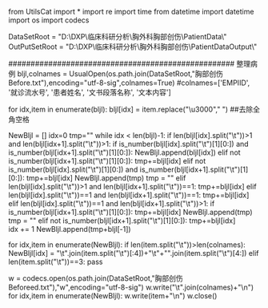 from UtilsCat import *
import re
import time
from datetime import datetime
import os
import codecs

DataSetRoot = "D:\\DXP\\临床科研分析\\胸外科胸部创伤\\PatientData\\"
OutPutSetRoot = "D:\\DXP\\临床科研分析\\胸外科胸部创伤\\PatientDataOutput\\"

###################################################  整理病例 
bljl,colnames = UsualOpen(os.path.join(DataSetRoot,"胸部创伤Before.txt"),encoding="utf-8-sig",colnames=True)
#colnames=['EMPIID', '就诊流水号', '患者姓名', '文书段落名称', '文本内容']

for idx,item in enumerate(bljl): 
    bljl[idx] = item.replace("\u3000"," ") ##去除全角空格

NewBljl = []
idx=0
tmp=""
while idx < len(bljl)-1:
    if len(bljl[idx].split("\t"))>1 and len(bljl[idx+1].split("\t"))>1:
        if is_number(bljl[idx].split("\t")[1][0:]) and is_number(bljl[idx+1].split("\t")[1][0:]):
            NewBljl.append(bljl[idx])
        elif not is_number(bljl[idx+1].split("\t")[1][0:]):
            tmp+=bljl[idx]
        elif not is_number(bljl[idx].split("\t")[1][0:]) and is_number(bljl[idx+1].split("\t")[1][0:]):
            tmp+=bljl[idx]
            NewBljl.append(tmp)
            tmp = ""
    elif len(bljl[idx].split("\t"))>1 and len(bljl[idx+1].split("\t"))==1:
        tmp+=bljl[idx]
    elif len(bljl[idx].split("\t"))==1 and len(bljl[idx+1].split("\t"))==1:
    	tmp+=bljl[idx]
    elif len(bljl[idx].split("\t"))==1 and len(bljl[idx+1].split("\t"))>1:
        if is_number(bljl[idx+1].split("\t")[1][0:]):
            tmp+=bljl[idx]
            NewBljl.append(tmp)
            tmp = ""
        elif not is_number(bljl[idx+1].split("\t")[1][0:]):
            tmp+=bljl[idx]                
    idx += 1
NewBljl.append(tmp+bljl[-1])

for idx,item in enumerate(NewBljl):
    if len(item.split("\t"))>len(colnames):
        NewBljl[idx] = "\t".join(item.split("\t")[:4])+"\t"+"".join(item.split("\t")[4:])
    elif len(item.split("\t"))==3:
        pass

w = codecs.open(os.path.join(DataSetRoot,"胸部创伤Beforeed.txt"),"w",encoding="utf-8-sig")
w.write("\t".join(colnames)+"\n")
for idx,item in enumerate(NewBljl):
    w.write(item+"\n")
w.close()
